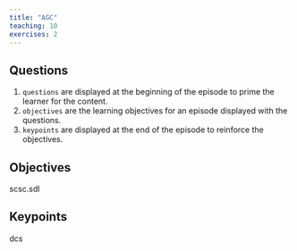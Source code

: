 ```yaml
---
title: "AGC"
teaching: 10
exercises: 2
---
```

## Questions

 1. `questions` are displayed at the beginning of the episode to prime the
    learner for the content.
 2. `objectives` are the learning objectives for an episode displayed with
    the questions.
 3. `keypoints` are displayed at the end of the episode to reinforce the
    objectives.

## Objectives

  scsc.sdl
## Keypoints

dcs

